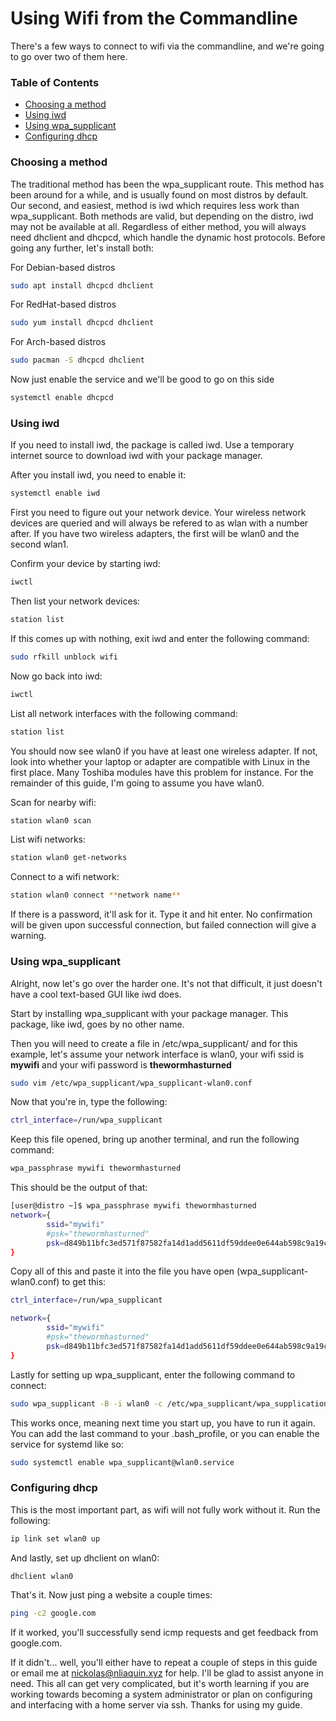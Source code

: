 # Using Wifi from the Commandline
There's a few ways to connect to wifi via the commandline, and we're going to go over two of them here.

### Table of Contents
- [Choosing a method](#choosing-a-method)
- [Using iwd](#using-iwd)
- [Using wpa_supplicant](#using-wpa_supplicant)
- [Configuring dhcp](#configuring-dhcp)

### Choosing a method
The traditional method has been the wpa_supplicant route. This method has been around for a while, and is usually found on most distros by default. Our second, and easiest, method is iwd which requires less work than wpa_supplicant. Both methods are valid, but depending on the distro, iwd may not be available at all. Regardless of either method, you will always need dhclient and dhcpcd, which handle the dynamic host protocols. Before going any further, let's install both:

For Debian-based distros
```bash
sudo apt install dhcpcd dhclient
```

For RedHat-based distros
```bash
sudo yum install dhcpcd dhclient
```

For Arch-based distros
```bash
sudo pacman -S dhcpcd dhclient
```

Now just enable the service and we'll be good to go on this side
```bash
systemctl enable dhcpcd
```


### Using iwd
If you need to install iwd, the package is called iwd. Use a temporary internet source to download iwd with your package manager.

After you install iwd, you need to enable it:
```bash
systemctl enable iwd
```

First you need to figure out your network device. Your wireless network devices are queried and will always be refered to as wlan with a number after. If you have two wireless adapters, the first will be wlan0 and the second wlan1.

Confirm your device by starting iwd:
```bash
iwctl
```

Then list your network devices:
```bash
station list
```

If this comes up with nothing, exit iwd and enter the following command:
```bash
sudo rfkill unblock wifi
```

Now go back into iwd:
```bash
iwctl
```

List all network interfaces with the following command:
```bash
station list
```

You should now see wlan0 if you have at least one wireless adapter. If not, look into whether your laptop or adapter are compatible with Linux in the first place. Many Toshiba modules have this problem for instance. For the remainder of this guide, I'm going to assume you have wlan0.

Scan for nearby wifi:
```bash
station wlan0 scan
```

List wifi networks:
```bash
station wlan0 get-networks
```

Connect to a wifi network:
```bash
station wlan0 connect **network name**
```

If there is a password, it'll ask for it. Type it and hit enter. No confirmation will be given upon successful connection, but failed connection will give a warning.


### Using wpa_supplicant
Alright, now let's go over the harder one. It's not that difficult, it just doesn't have a cool text-based GUI like iwd does.

Start by installing wpa_supplicant with your package manager. This package, like iwd, goes by no other name.

Then you will need to create a file in /etc/wpa_supplicant/ and for this example, let's assume your network interface is wlan0, your wifi ssid is **mywifi** and your wifi password is **thewormhasturned**

```bash
sudo vim /etc/wpa_supplicant/wpa_supplicant-wlan0.conf
```

Now that you're in, type the following:
```bash
ctrl_interface=/run/wpa_supplicant
```

Keep this file opened, bring up another terminal, and run the following command:
```bash
wpa_passphrase mywifi thewormhasturned
```

This should be the output of that:
```bash
[user@distro ~]$ wpa_passphrase mywifi thewormhasturned
network={
        ssid="mywifi"
        #psk="thewormhasturned"
        psk=d849b11bfc3ed571f87582fa14d1add5611df59ddee0e644ab598c9a19c2736a
}
```

Copy all of this and paste it into the file you have open (wpa_supplicant-wlan0.conf) to get this:
```bash 
ctrl_interface=/run/wpa_supplicant

network={
        ssid="mywifi"
        #psk="thewormhasturned"
        psk=d849b11bfc3ed571f87582fa14d1add5611df59ddee0e644ab598c9a19c2736a
}
```

Lastly for setting up wpa_supplicant, enter the following command to connect:
```bash
sudo wpa_supplicant -B -i wlan0 -c /etc/wpa_supplicant/wpa_supplication-wlan0.conf
```

This works once, meaning next time you start up, you have to run it again. You can add the last command to your .bash_profile, or you can enable the service for systemd like so:
```bash
sudo systemctl enable wpa_supplicant@wlan0.service
```

### Configuring dhcp
This is the most important part, as wifi will not fully work without it. Run the following:
```bash
ip link set wlan0 up
```

And lastly, set up dhclient on wlan0:
```bash
dhclient wlan0
```

That's it. Now just ping a website a couple times:
```bash
ping -c2 google.com
```

If it worked, you'll successfully send icmp requests and get feedback from google.com.

If it didn't... well, you'll either have to repeat a couple of steps in this guide or email me at nickolas@nliaquin.xyz for help. I'll be glad to assist anyone in need. This all can get very complicated, but it's worth learning if you are working towards becoming a system administrator or plan on configuring and interfacing with a home server via ssh. Thanks for using my guide.
